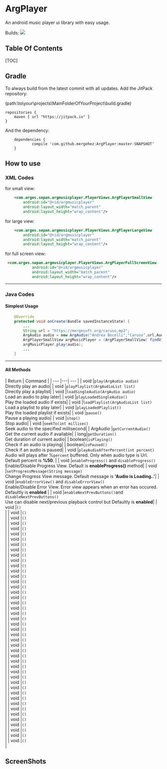# ArgPlayer

An android music player ui library with easy usage.

Builds: [![](https://jitpack.io/v/mergehez/ArgPlayer.svg)](https://jitpack.io/#mergehez/ArgPlayer)

## Table Of Contents
[TOC]

## Gradle
To always build from the latest commit with all updates. Add the JitPack repository:

(path:\to\your\projects\MainFolderOfYourProject\build.gradle)
```
repositories {
    maven { url "https://jitpack.io" }
}
```
And the dependency:

```
	dependencies {
	        compile 'com.github.mergehez:ArgPlayer:master-SNAPSHOT'
	}
```


## How to use

### XML Codes
for small view:
```xml
    <com.arges.sepan.argmusicplayer.PlayerViews.ArgPlayerSmallView
        android:id="@+id/argmusicplayer"
        android:layout_width="match_parent"
        android:layout_height="wrap_content"/>
```
for large view:
```xml
    <com.arges.sepan.argmusicplayer.PlayerViews.ArgPlayerLargeView
        android:id="@+id/argmusicplayer"
        android:layout_width="match_parent"
        android:layout_height="wrap_content"/>
```
for full screen view:
```xml
 <com.arges.sepan.argmusicplayer.PlayerViews.ArgPlayerFullScreenView
            android:id="@+id/argmusicplayer"
            android:layout_width="match_parent"
            android:layout_height="wrap_content"/>
```

----
### Java Codes
#### Simplest Usage
```java
	@Override
	protected void onCreate(Bundle savedInstanceState) {
		...
	    String url = "https://mergesoft.org/caruso.mp3";
	    ArgAudio audio = new ArgAudio("Andrea Bocelli","Caruso",url,AudioType.URL)
	    ArgPlayerSmallView argMusicPlayer = (ArgPlayerSmallView) findViewById(R.id.argmusicplayer);
	    argMusicPlayer.play(audio);
	    ...
    }
```
----



#### All Methods
| Return | Command |
| --- |---| --- |
| void |`play(ArgAudio audio)` <br>Directly play an audio|
| void |`playPlaylist(ArgAudioList list)` <br>Directly play a playlist|
| void |`loadSingleAudio(ArgAudio audio)` <br>Load an audio to play later|
| void |`playLoadedSingleAudio()` <br>Play the loaded audio if exists|
| void |`loadPlaylist(ArgAudioList list)` <br>Load a playlist to play later|
| void |`playLoadedPlaylist()` <br>Play the loaded playlist if exists|
| void |`pause()` <br>Pause a playing audio|
| void |`stop()` <br>Stop audio|
| void |`seekTo(int millisec)` <br>Seek audio to the specified millisecond|
| ArgAudio |`getCurrentAudio()` <br>Get the current audio if available|
| long|`getDuration()` <br>Get duration of current audio|
| boolean|`isPlaying()` <br>Check if an audio is playing|
| boolean|`isPaused()` <br>Check if an audio is paused|
| void |`playAudioAfterPercent(int percent)` <br>Audio will plays after %`percent` buffered. Only when audio type is Url. Default percent is **%50**. | 
| void |`enableProgress()` and `disableProgress()` <br> Enable/Disable Progress View. Default is **enableProgress()** method|
| void |`setProgressMessage(String message)` <br> Change Progress View message. Default message is **'Audio is Loading..'**|
| void |`enableErrorView()` and `disableErrorView()` <br>Enable/Disable Error View. Error view appears when an error has occured. Defaultly is **enabled** |
| void |`enableNextPrevButtons()`and `disableNextPrevButtons()` <br> Use can disable next/previous playback control but Defaultly is **enabled**|
| void |`()` <br>|
| void |`()` <br>|
| void |`()` <br>|
| void |`()` <br>|
| void |`()` <br>|
| void |`()` <br>|
| void |`()` <br>|
| void |`()` <br>|
| void |`()` <br>|
| void |`()` <br>|
| void |`()` <br>|
| void |`()` <br>|
| void |`()` <br>|
| void |`()` <br>|
| void |`()` <br>|
| void |`()` <br>|
| void |`()` <br>|
| void |`()` <br>|
| void |`()` <br>|
| void |`()` <br>|
| void |`()` <br>|
| void |`()` <br>|
| void |`()` <br>|
| void |`()` <br>|
| void |`()` <br>|
| void |`()` <br>|
| void |`()` <br>|
| void |`()` <br>|
| void |`()` <br>|
| void |`()` <br>|
| void |`()` <br>|
| void |`()` <br>|
| void |`()` <br>|
| void |`()` <br>|
| void |`()` <br>|
| void |`()` <br>|
| void |`()` <br>|
| void |`()` <br>|
| void |`()` <br>|
| void |`()` <br>|
| void |`()` <br>|
| void |`()` <br>|
| void |`()` <br>|
| void |`()` <br>|
| void |`()` <br>|










## ScreenShots
